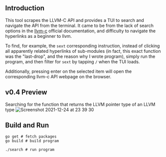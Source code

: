 ## Introduction

This tool scrapes the LLVM-C API and provides a TUI to search and navigate the
API from the terminal. It came to be from the lack of search options in the
[llvm-c](https://llvm.org/doxygen/group__LLVMC.html) official documentation, and
difficulty to navigate the hyperlinks as a beginner to llvm.

To find, for example, the `sext` corresponding instruction, instead of clicking
all apparently related hyperlinks of sub-modules (in
fact, this exact function was the "last-drop", and the reason why I wrote
program), simply run the program, and then filter for `sext` by tapping `/` when the TUI loads.

Additionally, pressing enter on the selected item will open the corresponding
llvm-c API webpage on the browser.

## v0.4 Preview

Searching for the function that returns the LLVM pointer type of an LLVM type
![Screenshot 2021-12-24 at 23 39 30](https://user-images.githubusercontent.com/21295306/147374322-b5833e04-1300-4b0f-b152-d2f91e970118.png)

## Build and Run

```
go get # fetch packages
go build # build program
```

```
./search # run program
```
